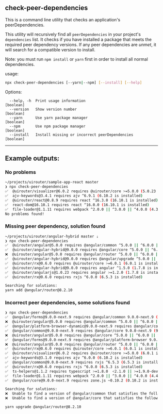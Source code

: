 ## check-peer-dependencies

This is a command line utility that checks an application's peerDependencies.

This utility will recursively find all `peerDependencies` in your project's `dependencies` list.
It checks if you have installed a package that meets the required peer dependency versions.
If any peer dependencies are *unmet*, it will search for a compatible version to install.

Note: you must run `npm install` or `yarn` first in order to install all normal dependencies.

usage:

```bash
npx check-peer-dependencies [--yarn|--npm] [--install] [--help]
```


Options:
```
  --help, -h  Print usage information                                  [boolean]
  --version   Show version number                                      [boolean]
  --yarn      Use yarn package manager                                 [boolean]
  --npm       Use npm package manager                                  [boolean]
  --install   Install missing or incorrect peerDependencies            [boolean]
```

---

## Example outputs:

### No problems 

```bash
~/projects/uirouter/sample-app-react master
❯ npx check-peer-dependencies
✅  @uirouter/visualizer@6.0.2 requires @uirouter/core >=5.0.0 (5.0.23 is installed)
✅  ajv-keywords@3.4.1 requires ajv ^6.9.1 (6.10.2 is installed)
✅  @uirouter/react@0.8.9 requires react ^16.3.0 (16.10.1 is installed)
✅  react-dom@16.10.1 requires react ^16.0.0 (16.10.1 is installed)
✅  file-loader@1.1.11 requires webpack ^2.0.0 || ^3.0.0 || ^4.0.0 (4.39.1 is installed)
No problems found!
```

### Missing peer dependency, solution found

```bash
~/projects/uirouter/angular-hybrid master ⇣
❯ npx check-peer-dependencies
✅  @uirouter/angular@5.0.0 requires @angular/common ^5.0.0 || ^6.0.0 || ^7.0.0 || ^8.0.0 (5.2.11 is installed)
✅  @uirouter/angular-hybrid@9.0.0 requires @angular/core ^5.0.0 || ^6.0.0 || ^7.0.0 || ^8.0.0 (5.2.11 is installed)
❌  @uirouter/angular@5.0.0 requires @angular/router ^5.0.0 || ^6.0.0 || ^7.0.0 || ^8.0.0 (@angular/router is not installed)
✅  @uirouter/angular-hybrid@9.0.0 requires @angular/upgrade ^5.0.0 || ^6.0.0 || ^7.0.0 || ^8.0.0 (5.2.11 is installed)
✅  @uirouter/rx@0.6.0 requires @uirouter/core >=6.0.1 (6.0.1 is installed)
✅  @uirouter/angular-hybrid@9.0.0 requires angular ^1.5.0 (1.7.8 is installed)
✅  @uirouter/angularjs@1.0.23 requires angular >=1.2.0 (1.7.8 is installed)
✅  @uirouter/rx@0.6.0 requires rxjs ^6.0.0 (6.5.3 is installed)

Searching for solutions:
yarn add @angular/router@8.2.10
```

### Incorrect peer dependencies, some solutions found

```bash
❯ npx check-peer-dependencies
✅  @angular/forms@9.0.0-next.9 requires @angular/common 9.0.0-next.9 (9.0.0-next.9 is installed)
❌  @uirouter/angular@5.0.0 requires @angular/common ^5.0.0 || ^6.0.0 || ^7.0.0 || ^8.0.0 (9.0.0-next.9 is installed)
✅  @angular/platform-browser-dynamic@9.0.0-next.9 requires @angular/compiler 9.0.0-next.9 (9.0.0-next.9 is installed)
✅  @angular/common@9.0.0-next.9 requires @angular/core 9.0.0-next.9 (9.0.0-next.9 is installed)
❌  @uirouter/angular@5.0.0 requires @angular/core ^5.0.0 || ^6.0.0 || ^7.0.0 || ^8.0.0 (9.0.0-next.9 is installed)
✅  @angular/forms@9.0.0-next.9 requires @angular/platform-browser 9.0.0-next.9 (9.0.0-next.9 is installed)
❌  @uirouter/angular@5.0.0 requires @angular/router ^5.0.0 || ^6.0.0 || ^7.0.0 || ^8.0.0 (9.0.0-next.9 is installed)
✅  @uirouter/rx@0.6.0 requires @uirouter/core >=6.0.1 (6.0.1 is installed)
✅  @uirouter/visualizer@6.0.2 requires @uirouter/core >=5.0.0 (6.0.1 is installed)
✅  ajv-keywords@3.1.0 requires ajv ^6.0.0 (6.10.2 is installed)
✅  @angular/common@9.0.0-next.9 requires rxjs ^6.5.3 (6.5.3 is installed)
✅  @uirouter/rx@0.6.0 requires rxjs ^6.0.0 (6.5.3 is installed)
✅  ts-helpers@1.1.2 requires typescript >=1.8.0  <2.1.0 || >=1.9.0-dev || >=2.0.0-dev || || >=2.1.0-dev (3.5.3 is installed)
✅  file-loader@1.1.11 requires webpack ^2.0.0 || ^3.0.0 || ^4.0.0 (4.41.0 is installed)
✅  @angular/core@9.0.0-next.9 requires zone.js ~0.10.2 (0.10.2 is installed)

Searching for solutions:
❌  Unable to find a version of @angular/common that satisfies the following peerDependencies: 9.0.0-next.9 and ^5.0.0 || ^6.0.0 || ^7.0.0 || ^8.0.0
❌  Unable to find a version of @angular/core that satisfies the following peerDependencies: 9.0.0-next.9 and ^5.0.0 || ^6.0.0 || ^7.0.0 || ^8.0.0

yarn upgrade @angular/router@8.2.10
```

